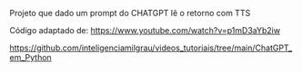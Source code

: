 Projeto que dado um prompt do CHATGPT lê o retorno com TTS

Código adaptado de:
https://www.youtube.com/watch?v=p1mD3aYb2iw

https://github.com/inteligenciamilgrau/videos_tutoriais/tree/main/ChatGPT_em_Python

